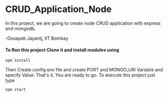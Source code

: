 # CRUD_Application_Node
In this project, we are going to create node CRUD application with express and mongodb.

-Dosapati Jayantj, IIT  Bombay

#### To Run this project Clone it and install modules using
```
npm install
```

Then Create config.env file and create PORT and MONGO_URI Variable and specify Value.
That's it. You are ready to go. To execute this project just type
```
npm start
```


